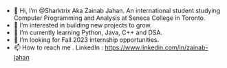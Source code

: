 - 👋 Hi, I’m @Sharktrix Aka Zainab Jahan. An international student studying Computer Programming and Analysis at Seneca College in Toronto. 
- 👀 I’m interested in building new projects to grow.
- 🌱 I’m currently learning Python, Java, C++ and DSA. 
- 💞️ I’m looking for Fall 2023 internship opportunities. 
- 📫 How to reach me 
     . LinkedIn : https://www.linkedin.com/in/zainab-jahan

<!---
Sharktrix/Sharktrix is a ✨ special ✨ repository because its `README.md` (this file) appears on your GitHub profile.
You can click the Preview link to take a look at your changes.
--->
